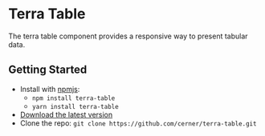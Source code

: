 # Terra Table

 The terra table component provides a responsive way to present tabular data.

## Getting Started

- Install with [npmjs](https://www.npmjs.com): 
  - `npm install terra-table` 
  - `yarn install terra-table` 
- [Download the latest version](https://github.com/cerner/terra-table/archive/master.zip)
- Clone the repo: `git clone https://github.com/cerner/terra-table.git`
